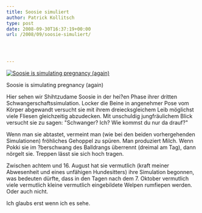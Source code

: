 ```yaml
---
title: Soosie simuliert
author: Patrick Kollitsch
type: post
date: 2008-09-30T16:37:19+00:00
url: /2008/09/soosie-simuliert/




---
```

<div class="flickr">
  <a href="http://www.flickr.com/photos/schreibblogade/2903382829/" title="Soosie is simulating pregnancy (again)"><img src="//farm4.static.flickr.com/3258/2903382829_9f8e2fb212.jpg" alt="Soosie is simulating pregnancy (again)" /></a></p> 
  
  <p>
    Soosie is simulating pregnancy (again)
  </p>
</div>

Hier sehen wir Shihtzudame Soosie in der hei?en Phase ihrer dritten Schwangerschaftssimulation. Locker die Beine in angenehmer Pose vom Körper abgewandt versucht sie mit ihrem dreiecksgleichem Leib möglichst viele Fliesen gleichzeitig abzudecken. Mit unschuldig jungfräulichem Blick versucht sie zu sagen: "Schwanger? Ich? Wie kommst du nur da drauf?"

Wenn man sie abtastet, vermeint man (wie bei den beiden vorhergehenden Simulationen) fröhliches Gehoppel zu spüren. Man produziert Milch. Wenn Pokki sie im ?berschwang des Balldrangs überrennt (dreimal am Tag), dann nörgelt sie. Treppen lässt sie sich hoch tragen. 

Zwischen achtem und 16. August hat sie vermutlich (kraft meiner Abwesenheit und eines unfähigen Hundesitters) ihre Simulation begonnen, was bedeuten dürfte, dass in den Tagen nach dem 7. Oktober vermutlich viele vermutlich kleine vermutlich eingebildete Welpen rumfiepen werden. Oder auch nicht. 

Ich glaubs erst wenn ich es sehe.